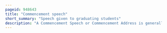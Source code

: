```yaml
---
pageid: 948643
title: "Commencement speech"
short_summary: "Speech given to graduating students"
description: "A Commencement Speech or Commencement Address is generally a Speech delivered to graduating Students at a University although the Term is also used for secondary Schools and in similar Institutions around the World."
---
```

